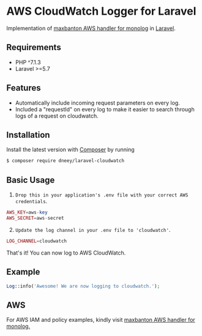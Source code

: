 # AWS CloudWatch Logger for Laravel

Implementation of [maxbanton AWS handler for monolog](https://github.com/maxbanton/cwh) in [Laravel](https://github.com/laravel/laravel).

## Requirements

- PHP ^7.1.3
- Laravel >=5.7

## Features

- Automatically include incoming request parameters on every log.
- Included a "requestId" on every log to make it easier to search through logs of a request on cloudwatch.

## Installation

Install the latest version with [Composer](https://getcomposer.org/) by running

```bash
$ composer require dneey/laravel-cloudwatch
```

## Basic Usage

1. `Drop this in your application's .env file with your correct AWS credentials`.

```php
AWS_KEY=aws-key
AWS_SECRET=aws-secret
```

2. `Update the log channel in your .env file to 'cloudwatch'`.

```php
LOG_CHANNEL=cloudwatch
```

That's it! You can now log to AWS CloudWatch.

## Example

```php
Log::info('Awesome! We are now logging to cloudwatch.');
```

## AWS

For AWS IAM and policy examples, kindly visit [maxbanton AWS handler for monolog.](https://github.com/maxbanton/cwh)
